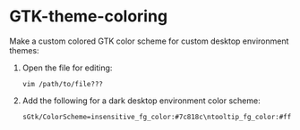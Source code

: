 # GTK-theme-coloring

Make a custom colored GTK color scheme for custom desktop environment themes:

1. Open the file for editing:

    ```
    vim /path/to/file???
    ```

2. Add the following for a dark desktop environment color scheme:

    ```
    sGtk/ColorScheme=insensitive_fg_color:#7c818c\ntooltip_fg_color:#ffffff\nlink_color:#5294e2\nbase_color:#404552\nnotebook_bg:#404552\nselected_fg_color:#ffffff\ntext_color:#d3dae3\nmenu_bg:#383c4a\nbg_color:#383c4a\ninsensitive_bg_color:#3e4350\ndark_sidebar_bg:#353945\ntooltip_bg_color:#4B5162\nselected_bg_color:#5294e2\nfg_color:#d3dae3\n
    ```
